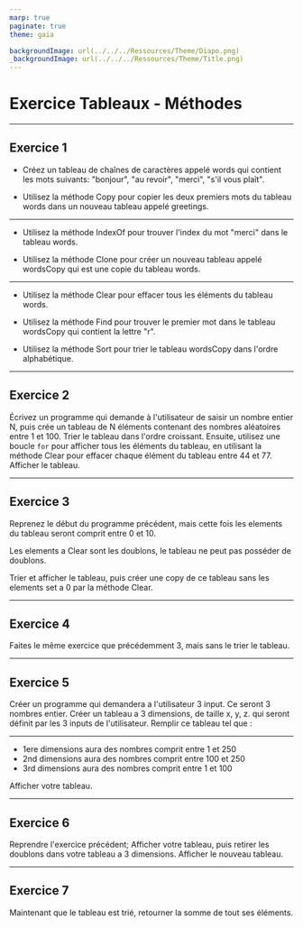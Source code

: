 ```yaml
---
marp: true
paginate: true
theme: gaia

backgroundImage: url(../../../Ressources/Theme/Diapo.png)
_backgroundImage: url(../../../Ressources/Theme/Title.png)
---
```


<link href="../../../Ressources/Theme/CSS/theme.css" rel="stylesheet">

<!-- _backgroundImage: url(../../../Ressources/Theme/Title.png) -->

# Exercice Tableaux - Méthodes

---

## Exercice 1

- Créez un tableau de chaînes de caractères appelé words qui contient les mots suivants: "bonjour", "au revoir", "merci", "s'il vous plaît".



- Utilisez la méthode Copy pour copier les deux premiers mots du tableau words dans un nouveau tableau appelé greetings.

---

- Utilisez la méthode IndexOf pour trouver l'index du mot "merci" dans le tableau words.


- Utilisez la méthode Clone pour créer un nouveau tableau appelé wordsCopy qui est une copie du tableau words.

---

- Utilisez la méthode Clear pour effacer tous les éléments du tableau words.


- Utilisez la méthode Find pour trouver le premier mot dans le tableau wordsCopy qui contient la lettre "r".


- Utilisez la méthode Sort pour trier le tableau wordsCopy dans l'ordre alphabétique.


---

## Exercice 2

Écrivez un programme qui demande à l'utilisateur de saisir un nombre entier N, puis crée un tableau de N éléments contenant des nombres aléatoires entre 1 et 100.
Trier le tableau dans l'ordre croissant. 
Ensuite, utilisez une boucle ```for``` pour afficher tous les éléments du tableau, en utilisant la méthode Clear pour effacer chaque élément du tableau entre 44 et 77.
Afficher le tableau.

---

## Exercice 3

Reprenez le début du programme précédent, mais cette fois les elements du tableau seront comprit entre 0 et 10.

Les elements a Clear sont les doublons, le tableau ne peut pas posséder de doublons.

Trier et afficher le tableau, puis créer une copy de ce tableau sans les elements set a 0 par la méthode Clear.

---

## Exercice 4

Faites le même exercice que précédemment 3, mais sans le trier le tableau.


---

## Exercice 5

Créer un programme qui demandera a l'utilisateur 3 input. Ce seront 3 nombres entier.
Créer un tableau a 3 dimensions, de taille x, y, z. qui seront définit par les 3 inputs de l'utilisateur.
Remplir ce tableau tel que :

---

- 1ere dimensions aura des nombres comprit entre 1 et 250
- 2nd dimensions aura des nombres comprit entre 100 et 250 
- 3rd dimensions aura des nombres comprit entre 1 et 100  

Afficher votre tableau.

---

## Exercice 6

Reprendre l'exercice précédent;
Afficher votre tableau, puis retirer les doublons dans votre tableau a 3 dimensions.
Afficher le nouveau tableau.

---

## Exercice 7

Maintenant que le tableau est trié, retourner la somme de tout ses éléments.